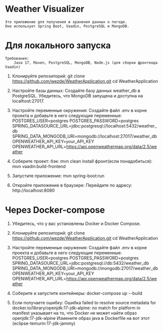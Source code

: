 # Weather Visualizer
    Это приложение для получения и хранения данных о погоде.
    Оно использует Spring Boot, Vaadin, PostgreSQL и MongoDB.

# Для локального запуска
    Требования:
        Java 17, Maven, PostgreSQL, MongoDB, Node.js (для сборки фронтенда Vaadin)

1. Клонируйте репозиторий:
   git clone https://github.com/wezde/WeatherApplication.git
   cd WeatherApplication

2. Настройте базы данных:
   Создайте базу данных weather_db в PostgreSQL.
   Убедитесь, что MongoDB запущена и доступна на localhost:27017.

3. Настройте переменные окружения:
   Создайте файл .env в корне проекта и добавьте в него следующие переменные:
   POSTGRES_USER=postgres
   POSTGRES_PASSWORD=postgres
   SPRING_DATASOURCE_URL=jdbc:postgresql://localhost:5432/weather_db
   SPRING_DATA_MONGODB_URI=mongodb://localhost:27017/weather_db
   OPENWEATHER_API_KEY=your_API_KEY
   OPENWEATHER_API_URL=https://api.openweathermap.org/data/2.5/weather

4. Соберите проект:
   бэк:                      mvn clean install
   фронт(если понадобиться): mvn vaadin:build-frontend

6. Запустите приложение:
   mvn spring-boot:run

7. Откройте приложение в браузере:
   Перейдите по адресу: http://localhost:8080

# Через Docker-compose

1. Убедитесь, что у вас установлены Docker и Docker Compose.

2. Клонируйте репозиторий:
      git clone https://github.com/wezde/WeatherApplication.git
      cd WeatherApplication

3. Настройте переменные окружения:
   Создайте файл .env в корне проекта и добавьте в него следующие переменные:
   POSTGRES_USER=postgres
   POSTGRES_PASSWORD=postgres
   SPRING_DATASOURCE_URL=jdbc:postgresql://db:5432/weather_db
   SPRING_DATA_MONGODB_URI=mongodb://mongodb:27017/weather_db
   OPENWEATHER_API_KEY=your_API_KEY
   OPENWEATHER_API_URL=https://api.openweathermap.org/data/2.5/weather

4. Соберите и запустите контейнеры:
   docker-compose up --build

5. Если получаете ошибку:
   Ошибка failed to resolve source metadata for docker.io/library/openjdk:17-jdk-alpine:
   no match for platform in manifest указывает на то, 
   что Docker не может найти образ openjdk:17-jdk-alpine 
   Измените образ java в Dockerfile на вот этот (eclipse-temurin:17-jdk-jammy)
